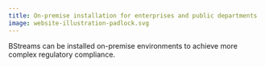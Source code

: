 ```yaml
---
title: On-premise installation for enterprises and public departments
image: website-illustration-padlock.svg
---
```

BStreams can be installed on-premise environments to achieve more complex regulatory compliance.